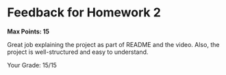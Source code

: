 # Feedback for Homework 2
**Max Points: 15**

Great job explaining the project as part of README and the video. Also, the project is well-structured and easy to understand. 

Your Grade: 15/15